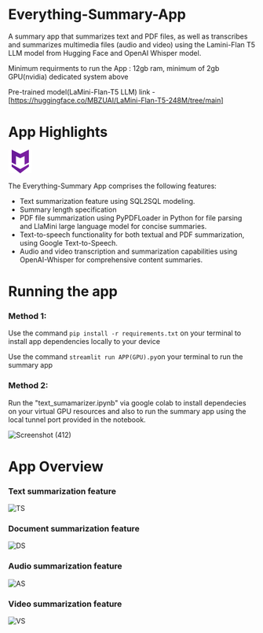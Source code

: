 # Everything-Summary-App
A summary app that summarizes text and PDF files, as well as transcribes and summarizes multimedia files (audio and video) using the Lamini-Flan T5 LLM model from Hugging Face and OpenAI Whisper model.

Minimum requirments to run the App : 12gb ram, minimum of 2gb GPU(nvidia) dedicated system above

Pre-trained model(LaMini-Flan-T5 LLM) link - [https://huggingface.co/MBZUAI/LaMini-Flan-T5-248M/tree/main]

# App Highlights
 ![alt text][logo]

[logo]: https://github.com/adam-p/markdown-here/raw/master/src/common/images/icon48.png "Logo Title Text 2"

The Everything-Summary App comprises the following features:

* Text summarization feature using SQL2SQL modeling.
* Summary length specification
* PDF file summarization using PyPDFLoader in Python for file parsing and LlaMini large language model for concise summaries.
* Text-to-speech functionality for both textual and PDF summarization, using Google Text-to-Speech.
* Audio and video transcription and summarization capabilities using OpenAI-Whisper for comprehensive content summaries.

# Running the app

### Method 1:
Use the command `pip install -r requirements.txt` on your terminal to install app dependencies locally to your device

 Use the command `streamlit run APP(GPU).py`on your terminal to run the summary app

### Method 2:

Run the "text_sumamarizer.ipynb" via google colab to install dependecies on your virtual GPU resources and also to run the summary app using the local tunnel port provided in the notebook.

![Screenshot (412)](https://github.com/Ceejay16042/Everything-Summary-App/assets/65743504/4d0d3dba-9666-490a-b276-ae9cbc83036f)

# App Overview

### Text summarization feature
![TS](https://github.com/Ceejay16042/Everything-Summary-App/assets/65743504/3ba6af44-1e55-46f5-83f1-925d60b27c24)



### Document summarization feature
![DS](https://github.com/Ceejay16042/Everything-Summary-App/assets/65743504/788847d9-70c4-40c7-8920-c124569f9cd5)



### Audio summarization feature
![AS](https://github.com/Ceejay16042/Everything-Summary-App/assets/65743504/60bf5bb6-7111-4c3b-b222-afdb6e354287)



### Video summarization feature
![VS](https://github.com/Ceejay16042/Everything-Summary-App/assets/65743504/a76a5577-e7b3-4e70-ae8d-c1d0d76619af)





